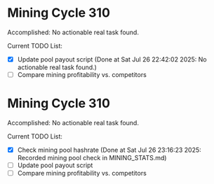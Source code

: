 # Mining Cycle 310

Accomplished: No actionable real task found.

Current TODO List:

- [x] Update pool payout script  (Done at Sat Jul 26 22:42:02 2025: No actionable real task found.)
- [ ] Compare mining profitability vs. competitors

# Mining Cycle 310

Accomplished: No actionable real task found.

Current TODO List:

- [x] Check mining pool hashrate  (Done at Sat Jul 26 23:16:23 2025: Recorded mining pool check in MINING_STATS.md)
- [ ] Update pool payout script
- [ ] Compare mining profitability vs. competitors